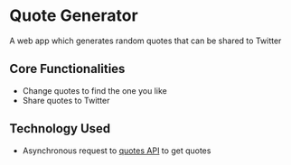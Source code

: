# Quote Generator
A web app which generates random quotes that can be shared to Twitter

## Core Functionalities
* Change quotes to find the one you like
* Share quotes to Twitter

## Technology Used
* Asynchronous request to [quotes API](https://type.fit/api/quotes) to get quotes 
